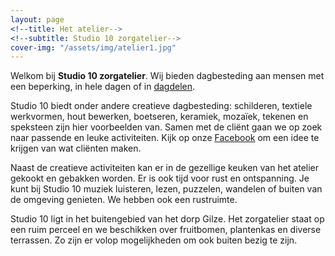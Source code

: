 ```yaml
---
layout: page
<!--title: Het atelier-->
<!--subtitle: Studio 10 zorgatelier-->
cover-img: "/assets/img/atelier1.jpg"
---
```


Welkom bij **Studio 10 zorgatelier**. Wij bieden dagbesteding aan
mensen met een beperking, in hele dagen of in [dagdelen](/dagdelen).

Studio 10 biedt onder andere creatieve dagbesteding: schilderen, textiele
werkvormen, hout bewerken, boetseren, keramiek, mozaïek, tekenen en speksteen
zijn hier voorbeelden van. Samen met de cliënt gaan we op zoek naar passende en
leuke activiteiten. Kijk op onze
[Facebook](https://www.facebook.com/Studio-10-Zorgatelier-459065357618409) om
een idee te krijgen van wat cliënten maken.

Naast de creatieve activiteiten kan er in de gezellige keuken van het atelier
gekookt en gebakken worden. Er is ook tijd voor rust en ontspanning. Je kunt
bij Studio 10 muziek luisteren, lezen, puzzelen, wandelen of buiten van de
omgeving genieten. We hebben ook een rustruimte.

Studio 10 ligt in het buitengebied van het dorp Gilze. Het zorgatelier staat op
een ruim perceel en we beschikken over fruitbomen, plantenkas en diverse
terrassen. Zo zijn er volop mogelijkheden om ook buiten bezig te zijn.
